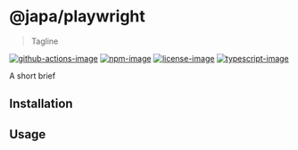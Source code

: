 # @japa/playwright
> Tagline

[![github-actions-image]][github-actions-url] [![npm-image]][npm-url] [![license-image]][license-url] [![typescript-image]][typescript-url]

A short brief

## Installation

## Usage

[github-actions-image]: https://github.com/null/actions/workflows/test.yml
[github-actions-url]: https://img.shields.io/github/workflow/status/null/test?style=for-the-badge "github-actions"

[npm-image]: https://img.shields.io/npm/v/@japa/playwright.svg?style=for-the-badge&logo=npm
[npm-url]: https://npmjs.org/package/@japa/playwright "npm"

[license-image]: https://img.shields.io/npm/l/@japa/playwright?color=blueviolet&style=for-the-badge
[license-url]: LICENSE.md "license"

[typescript-image]: https://img.shields.io/badge/Typescript-294E80.svg?style=for-the-badge&logo=typescript
[typescript-url]:  "typescript"
